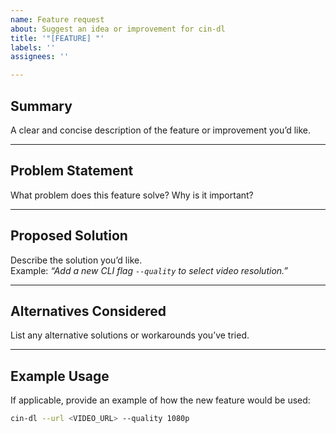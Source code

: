 ```yaml
---
name: Feature request
about: Suggest an idea or improvement for cin-dl
title: '"[FEATURE] "'
labels: ''
assignees: ''

---
```


## Summary
A clear and concise description of the feature or improvement you’d like.

---

## Problem Statement
What problem does this feature solve? Why is it important?

---

## Proposed Solution
Describe the solution you’d like.  
Example: *“Add a new CLI flag `--quality` to select video resolution.”*

---

## Alternatives Considered
List any alternative solutions or workarounds you’ve tried.

---

## Example Usage
If applicable, provide an example of how the new feature would be used:
```bash
cin-dl --url <VIDEO_URL> --quality 1080p
